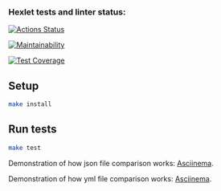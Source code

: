### Hexlet tests and linter status:
[![Actions Status](https://github.com/Labauri/frontend-project-46/actions/workflows/hexlet-check.yml/badge.svg)](https://github.com/Labauri/frontend-project-46/actions)

[![Maintainability](https://api.codeclimate.com/v1/badges/050a0063b5b0655792d0/maintainability)](https://codeclimate.com/github/Labauri/frontend-project-46/maintainability)

[![Test Coverage](https://api.codeclimate.com/v1/badges/050a0063b5b0655792d0/test_coverage)](https://codeclimate.com/github/Labauri/frontend-project-46/test_coverage)

## Setup

```bash
make install
```

## Run tests

```bash
make test
```

Demonstration of how json file comparison works: [Asciinema](https://asciinema.org/a/rlEaW62fH1pnmfY7tDP9uPuCJ).

Demonstration of how yml file comparison works: [Asciinema](https://asciinema.org/a/SipyUgnhbhqhPGMyKdUqvrNUQ).
